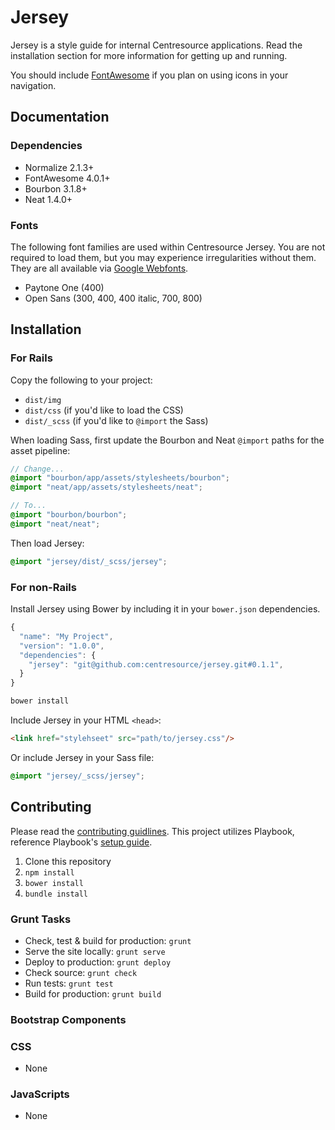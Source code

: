 # Jersey
Jersey is a style guide for internal Centresource applications. Read the installation section for more information for getting up and running.

You should include [FontAwesome](http://fortawesome.github.io/Font-Awesome/) if you plan on using icons in your navigation.


## Documentation

### Dependencies
- Normalize 2.1.3+
- FontAwesome 4.0.1+
- Bourbon 3.1.8+
- Neat 1.4.0+

### Fonts
The following font families are used within Centresource Jersey. You are not required to load them, but you may experience irregularities without them. They are all available via [Google Webfonts](http://www.google.com/fonts).

- Paytone One (400)
- Open Sans (300, 400, 400 italic, 700, 800)


## Installation
### For Rails
Copy the following to your project:

- `dist/img`
- `dist/css` (if you'd like to load the CSS)
- `dist/_scss` (if you'd like to `@import` the Sass)

When loading Sass, first update the Bourbon and Neat `@import` paths for the asset pipeline:
````scss
// Change...
@import "bourbon/app/assets/stylesheets/bourbon";
@import "neat/app/assets/stylesheets/neat";

// To...
@import "bourbon/bourbon";
@import "neat/neat";
````

Then load Jersey:
````scss
@import "jersey/dist/_scss/jersey";
````

### For non-Rails
Install Jersey using Bower by including it in your `bower.json` dependencies.
````javascript
{
  "name": "My Project",
  "version": "1.0.0",
  "dependencies": {
    "jersey": "git@github.com:centresource/jersey.git#0.1.1",
  }
}
````

````bash
bower install
````

Include Jersey in your HTML `<head>`:
````html
<link href="stylehseet" src="path/to/jersey.css"/>
````

Or include Jersey in your Sass file:
````scss
@import "jersey/_scss/jersey";
````



## Contributing
Please read the [contributing guidlines](https://github.com/centresource/jersey/blob/master/CONTRIBUTING.md). This project utilizes Playbook, reference Playbook's [setup guide](https://github.com/centresource/generator-playbook#get-started).

1. Clone this repository
2. `npm install`
3. `bower install`
4. `bundle install`

### Grunt Tasks
- Check, test & build for production: `grunt`
- Serve the site locally: `grunt serve`
- Deploy to production: `grunt deploy`
- Check source: `grunt check`
- Run tests: `grunt test`
- Build for production: `grunt build`

### Bootstrap Components
### CSS
- None

### JavaScripts
- None
